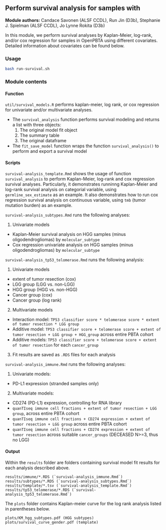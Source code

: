 ## Perform survival analysis for samples with 

**Module authors:** Candace Savonen (ALSF CCDL), Run Jin (D3b), Stephanie J. Spielman (ALSF CCDL), Jo Lynne Rokita (D3b)

In this module, we perform survival analyses by Kaplan-Meier, log-rank, and/or cox regression for samples in OpenPBTA using different covariates. 
Detailed information about covariates can be found below.


### Usage
```sh
bash run-survival.sh
```

### Module contents

#### Function
`util/survival_models.R` performs kaplan-meier, log rank, or cox regression for univariate and/or multivariate analyses.
- The `survival_analysis` function performs survival modeling and returns a list with three objects:
    1. The original model fit object
    2. The summary table
    3. The original dataframe
- The `fit_save_model` function wraps the function `survival_analysis()` to perform and export a survival model


#### Scripts

`survival-analysis_template.Rmd` shows the usage of function `survival_analysis` to perform Kaplan-Meier, log-rank and cox regression survival analyses. 
Particularly, it demonstrates runninng Kaplan-Meier and log-rank survival analysis on categorial variable, using `germline_sex_estimate` as an example.
It also demonstrates how to run cox regression survival analysis on continuous variable, using `tmb` (tumor mutation burden) as an example.

`survival-analysis_subtypes.Rmd` runs the following analyses:
1. Univariate models
- Kaplan-Meier survival analysis on HGG samples (minus oligodendrogliomas) by `molecular_subtype`
- Cox regression univariate analysis on HGG samples (minus oligodendrogliomas) by `molecular_subtype`

`survival-analysis_tp53_telomerase.Rmd` runs the following analysis:
1. Univariate models 
- extent of tumor resection (cox)
- LGG group (LGG vs. non-LGG)
- HGG group (HGG vs. non-HGG)
- Cancer group (cox)
- Cancer group (log rank)

2. Multivariate models
- Interaction model: `TP53 classifier score * telomerase score * extent of tumor resection * LGG group`
- Additive model: `TP53 classifier score + telomerase score + extent of tumor resection + LGG group + HGG_group` across entire PBTA cohort
- Additive models: `TP53 classifier score + telomerase score + extent of tumor resection` for each `cancer_group`

3. Fit results are saved as `.RDS` files for each analysis

`survival-analysis_immune.Rmd` runs the following analyses:
1. Univariate models:
- PD-L1 expression (stranded samples only)

2. Multivariate models:
- CD274 (PD-L1) expression, controlling for RNA library
- `quanTIseq immune cell fractions + extent of tumor resection + LGG group`, across entire PBTA cohort
- `quanTIseq immune cell fractions + CD274 expression + extent of tumor resection + LGG group` across entire PBTA cohort
- `quanTIseq immune cell fractions + CD274 expression + extent of tumor resection` across suitable `cancer_groups` (DECEASED N>=3, thus no LGG)


#### Output

Within the `results` folder are folders containing survival model fit results for each analysis described above.
```
results/immune/*.RDS (`survival-analysis_immune.Rmd`)
results/subtypes/*.RDS (`survival-analysis_subtypes.Rmd`)
results/template/*.tsv (`survival-analysis_template.Rmd`)
results/tp53_telomerase/*.RDS (`survival-analysis_tp53_telomerase.Rmd`)
```

The `plots` folder contains Kaplan-meier curve for the log rank analysis listed in parentheses below.
```
plots/KM_hgg_subtypes.pdf (HGG subtypes)
plots/survival_curve_gender.pdf (template)
```
